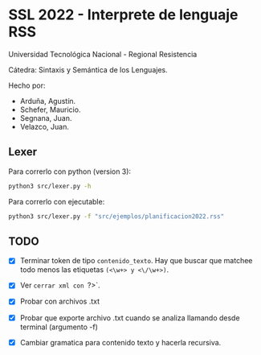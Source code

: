 # SSL 2022 - Interprete de lenguaje RSS

Universidad Tecnológica Nacional - Regional Resistencia

Cátedra: Sintaxis y Semántica de los Lenguajes.

Hecho por:
- Arduña, Agustín.
- Schefer, Mauricio.
- Segnana, Juan.
- Velazco, Juan.

## Lexer

Para correrlo con python (version 3):

```bash
python3 src/lexer.py -h
```

Para correrlo con ejecutable:

```bash
python3 src/lexer.py -f "src/ejemplos/planificacion2022.rss"
```

## TODO
- [X] Terminar token de tipo `contenido_texto`. Hay que buscar que matchee todo menos las etiquetas `(<\w+> y <\/\w+>)`.
- [X] Ver `cerrar xml con `?>`.

- [X] Probar con archivos .txt
- [X] Probar que exporte archivo .txt cuando se analiza llamando desde terminal (argumento -f)

- [X] Cambiar gramatica para contenido texto y hacerla recursiva.
